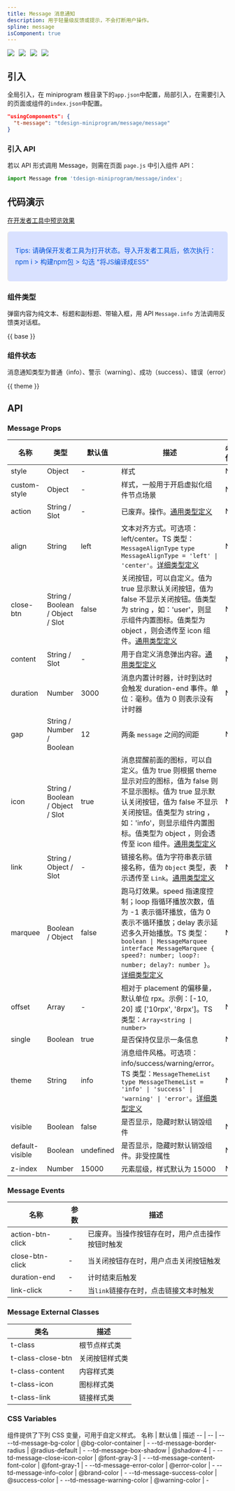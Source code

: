 ```yaml
---
title: Message 消息通知
description: 用于轻量级反馈或提示，不会打断用户操作。
spline: message
isComponent: true
---
```


<span class="coverages-badge" style="margin-right: 10px"><img src="https://img.shields.io/badge/coverages%3A%20lines-70%25-red" /></span><span class="coverages-badge" style="margin-right: 10px"><img src="https://img.shields.io/badge/coverages%3A%20functions-73%25-red" /></span><span class="coverages-badge" style="margin-right: 10px"><img src="https://img.shields.io/badge/coverages%3A%20statements-70%25-red" /></span><span class="coverages-badge" style="margin-right: 10px"><img src="https://img.shields.io/badge/coverages%3A%20branches-89%25-blue" /></span>
## 引入

全局引入，在 miniprogram 根目录下的`app.json`中配置，局部引入，在需要引入的页面或组件的`index.json`中配置。

```json
"usingComponents": {
  "t-message": "tdesign-miniprogram/message/message"
}
```

### 引入 API

若以 API 形式调用 Message，则需在页面 `page.js` 中引入组件 API：

```js
import Message from 'tdesign-miniprogram/message/index';
```

## 代码演示

<a href="https://developers.weixin.qq.com/s/Sr8qhimx7bSW" title="在开发者工具中预览效果" target="_blank" rel="noopener noreferrer"> 在开发者工具中预览效果 </a>

<blockquote style="background-color: #d9e1ff; font-size: 15px; line-height: 26px;margin: 16px 0 0;padding: 16px; border-radius: 6px; color: #0052d9" >
<p>Tips: 请确保开发者工具为打开状态。导入开发者工具后，依次执行：npm i > 构建npm包 > 勾选 "将JS编译成ES5"</p>
</blockquote>

### 组件类型

弹窗内容为纯文本、标题和副标题、带输入框，用 API `Message.info` 方法调用反馈类对话框。


{{ base }}


### 组件状态

消息通知类型为普通（info）、警示（warning）、成功（success）、错误（error）  

{{ theme }}

## API

### Message Props

名称 | 类型 | 默认值 | 描述 | 必传
-- | -- | -- | -- | --
style | Object | - | 样式 | N
custom-style | Object | - | 样式，一般用于开启虚拟化组件节点场景 | N
action | String / Slot | - | 已废弃。操作。[通用类型定义](https://github.com/Tencent/tdesign-miniprogram/blob/develop/packages/components/common/common.ts) | N
align | String | left | 文本对齐方式。可选项：left/center。TS 类型：`MessageAlignType` `type MessageAlignType = 'left' \| 'center'`。[详细类型定义](https://github.com/Tencent/tdesign-miniprogram/tree/develop/packages/components/message/type.ts) | N
close-btn | String / Boolean / Object / Slot | false | 关闭按钮，可以自定义。值为 true 显示默认关闭按钮，值为 false 不显示关闭按钮。值类型为 string ，如：'user'，则显示组件内置图标。值类型为 object ，则会透传至 icon 组件。[通用类型定义](https://github.com/Tencent/tdesign-miniprogram/blob/develop/packages/components/common/common.ts) | N
content | String / Slot | - | 用于自定义消息弹出内容。[通用类型定义](https://github.com/Tencent/tdesign-miniprogram/blob/develop/packages/components/common/common.ts) | N
duration | Number | 3000 | 消息内置计时器，计时到达时会触发 duration-end 事件。单位：毫秒。值为 0 则表示没有计时器 | N
gap | String / Number / Boolean | 12 | 两条 `message` 之间的间距 | N
icon | String / Boolean / Object / Slot | true | 消息提醒前面的图标，可以自定义。值为 true 则根据 theme 显示对应的图标，值为 false 则不显示图标。值为 true 显示默认关闭按钮，值为 false 不显示关闭按钮。值类型为 string ，如：'info'，则显示组件内置图标。值类型为 object ，则会透传至 icon 组件。[通用类型定义](https://github.com/Tencent/tdesign-miniprogram/blob/develop/packages/components/common/common.ts) | N
link | String / Object / Slot | - | 链接名称。值为字符串表示链接名称，值为 `Object` 类型，表示透传至 `Link`。[通用类型定义](https://github.com/Tencent/tdesign-miniprogram/blob/develop/packages/components/common/common.ts) | N
marquee | Boolean / Object | false | 跑马灯效果。speed 指速度控制；loop 指循环播放次数，值为 -1 表示循环播放，值为 0 表示不循环播放；delay 表示延迟多久开始播放。TS 类型：`boolean \| MessageMarquee` `interface MessageMarquee { speed?: number; loop?: number; delay?: number }`。[详细类型定义](https://github.com/Tencent/tdesign-miniprogram/tree/develop/packages/components/message/type.ts) | N
offset | Array | - | 相对于 placement 的偏移量，默认单位 rpx。示例：[-10, 20] 或 ['10rpx', '8rpx']。TS 类型：`Array<string \| number>` | N
single | Boolean | true | 是否保持仅显示一条信息 | N
theme | String | info | 消息组件风格。可选项：info/success/warning/error。TS 类型：`MessageThemeList` `type MessageThemeList = 'info' \| 'success' \| 'warning' \| 'error'`。[详细类型定义](https://github.com/Tencent/tdesign-miniprogram/tree/develop/packages/components/message/type.ts) | N
visible | Boolean | false | 是否显示，隐藏时默认销毁组件 | N
default-visible | Boolean | undefined | 是否显示，隐藏时默认销毁组件。非受控属性 | N
z-index | Number | 15000 | 元素层级，样式默认为 15000 | N

### Message Events

名称 | 参数 | 描述
-- | -- | --
action-btn-click | - | 已废弃。当操作按钮存在时，用户点击操作按钮时触发
close-btn-click | - | 当关闭按钮存在时，用户点击关闭按钮触发
duration-end | \- | 计时结束后触发
link-click | - | 当`link`链接存在时，点击链接文本时触发

### Message External Classes

类名 | 描述
-- | --
t-class | 根节点样式类
t-class-close-btn | 关闭按钮样式类
t-class-content | 内容样式类
t-class-icon | 图标样式类
t-class-link | 链接样式类

### CSS Variables

组件提供了下列 CSS 变量，可用于自定义样式。
名称 | 默认值 | 描述 
-- | -- | --
--td-message-bg-color | @bg-color-container | - 
--td-message-border-radius | @radius-default | - 
--td-message-box-shadow | @shadow-4 | - 
--td-message-close-icon-color | @font-gray-3 | - 
--td-message-content-font-color | @font-gray-1 | - 
--td-message-error-color | @error-color | - 
--td-message-info-color | @brand-color | - 
--td-message-success-color | @success-color | - 
--td-message-warning-color | @warning-color | -